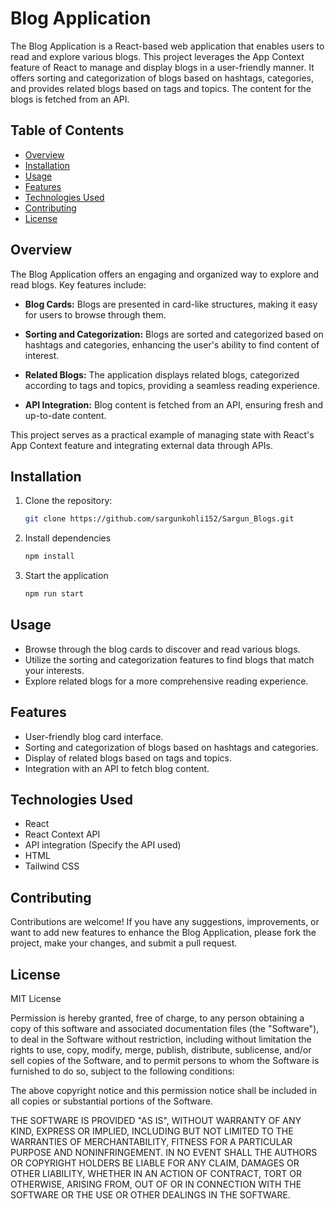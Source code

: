 # Blog Application

The Blog Application is a React-based web application that enables users to read and explore various blogs. This project leverages the App Context feature of React to manage and display blogs in a user-friendly manner. It offers sorting and categorization of blogs based on hashtags, categories, and provides related blogs based on tags and topics. The content for the blogs is fetched from an API.

## Table of Contents

- [Overview](#overview)
- [Installation](#installation)
- [Usage](#usage)
- [Features](#features)
- [Technologies Used](#technologies-used)
- [Contributing](#contributing)
- [License](#license)

## Overview

The Blog Application offers an engaging and organized way to explore and read blogs. Key features include:

- **Blog Cards:** Blogs are presented in card-like structures, making it easy for users to browse through them.

- **Sorting and Categorization:** Blogs are sorted and categorized based on hashtags and categories, enhancing the user's ability to find content of interest.

- **Related Blogs:** The application displays related blogs, categorized according to tags and topics, providing a seamless reading experience.

- **API Integration:** Blog content is fetched from an API, ensuring fresh and up-to-date content.

This project serves as a practical example of managing state with React's App Context feature and integrating external data through APIs.

## Installation

1. Clone the repository:

   ```bash
   git clone https://github.com/sargunkohli152/Sargun_Blogs.git

2. Install dependencies
   ```bash
   npm install

3. Start the application
   ```bash
   npm run start

## Usage
 - Browse through the blog cards to discover and read various blogs.
 - Utilize the sorting and categorization features to find blogs that match your interests.
 - Explore related blogs for a more comprehensive reading experience.

## Features
 - User-friendly blog card interface.
 - Sorting and categorization of blogs based on hashtags and categories.
 - Display of related blogs based on tags and topics.
 - Integration with an API to fetch blog content.

## Technologies Used
 - React
 - React Context API
 - API integration (Specify the API used)
 - HTML
 - Tailwind CSS


## Contributing
Contributions are welcome! If you have any suggestions, improvements, or want to add new features to enhance the Blog Application, please fork the project, make your changes, and submit a pull request.

## License
MIT License

Permission is hereby granted, free of charge, to any person obtaining a copy of this software and associated documentation files (the "Software"), to deal in the Software without restriction, including without limitation the rights to use, copy, modify, merge, publish, distribute, sublicense, and/or sell copies of the Software, and to permit persons to whom the Software is furnished to do so, subject to the following conditions:

The above copyright notice and this permission notice shall be included in all copies or substantial portions of the Software.

THE SOFTWARE IS PROVIDED "AS IS", WITHOUT WARRANTY OF ANY KIND, EXPRESS OR IMPLIED, INCLUDING BUT NOT LIMITED TO THE WARRANTIES OF MERCHANTABILITY, FITNESS FOR A PARTICULAR PURPOSE AND NONINFRINGEMENT. IN NO EVENT SHALL THE AUTHORS OR COPYRIGHT HOLDERS BE LIABLE FOR ANY CLAIM, DAMAGES OR OTHER LIABILITY, WHETHER IN AN ACTION OF CONTRACT, TORT OR OTHERWISE, ARISING FROM, OUT OF OR IN CONNECTION WITH THE SOFTWARE OR THE USE OR OTHER DEALINGS IN THE SOFTWARE.
